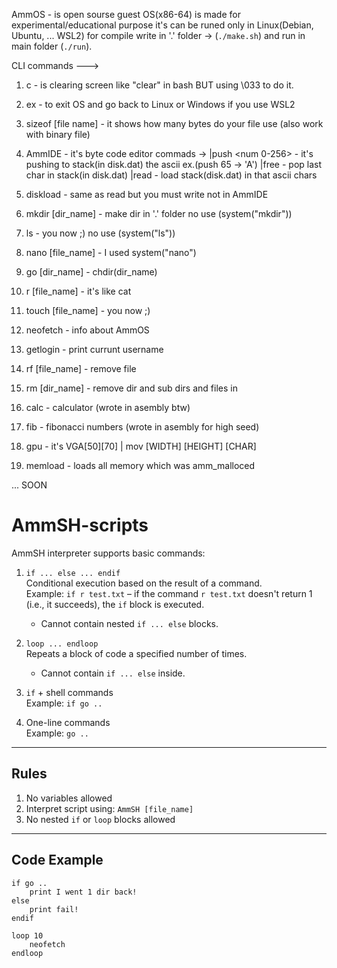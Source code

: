 											      
AmmOS - is open sourse guest OS(x86-64) is made for experimental/educational purpose it's can be runed only in Linux(Debian, Ubuntu, ... WSL2)  for compile write in '.' folder ->
(`./make.sh`) and run in main folder (`./run`).

CLI commands --->

1) c - is clearing screen like "clear" in bash BUT using \033 to do it.

2) ex - to exit OS and go back to Linux or Windows if you use WSL2 

3) sizeof [file name] - it shows how many bytes do your file use (also work with binary file)

4) AmmIDE - it's byte code editor commads ->
	|push <num 0-256> - it's pushing to stack(in disk.dat) the ascii ex.(push 65 -> 'A')
	|free - pop last char in stack(in disk.dat)
	|read - load stack(disk.dat) in that ascii chars

5) diskload - same as read but you must write not in AmmIDE

6) mkdir [dir_name] - make dir in '.' folder no use (system("mkdir"))

7) ls - you now ;) no use (system("ls"))

8) nano [file_name] - I used system("nano")

9) go [dir_name] - chdir(dir_name)

10) r [file_name] - it's like cat 

11) touch [file_name] - you now ;)

12) neofetch - info about AmmOS

13) getlogin - print currunt username

14) rf [file_name] - remove file

15) rm [dir_name] - remove dir and sub dirs and files in

16) calc - calculator (wrote in asembly btw)

17) fib - fibonacci numbers (wrote in asembly for high seed)

18) gpu - it's VGA[50][70]
    | mov [WIDTH] [HEIGHT] [CHAR]

19) memload - loads all memory which was amm_malloced

... SOON
 
# AmmSH-scripts

AmmSH interpreter supports basic commands:

1. `if ... else ... endif`  
   Conditional execution based on the result of a command.  
   Example: `if r test.txt` – if the command `r test.txt` doesn't return 1 (i.e., it succeeds), the `if` block is executed.  
   - Cannot contain nested `if ... else` blocks.

2. `loop ... endloop`  
   Repeats a block of code a specified number of times.  
   - Cannot contain `if ... else` inside.

3. `if` + shell commands  
   Example: `if go ..`

4. One-line commands  
   Example: `go ..`

---

## Rules

1. No variables allowed  
2. Interpret script using: `AmmSH [file_name]`  
3. No nested `if` or `loop` blocks allowed

---

## Code Example

```ammsh
if go ..
    print I went 1 dir back!
else
    print fail!
endif

loop 10
    neofetch
endloop

